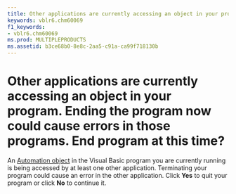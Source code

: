 ```yaml
---
title: Other applications are currently accessing an object in your program. Ending the program now could cause errors in those programs. End program at this time?
keywords: vblr6.chm60069
f1_keywords:
- vblr6.chm60069
ms.prod: MULTIPLEPRODUCTS
ms.assetid: b3ce68b0-8e8c-2aa5-c91a-ca99f718130b
---
```



# Other applications are currently accessing an object in your program. Ending the program now could cause errors in those programs. End program at this time?

An [Automation object](vbe-glossary.md) in the Visual Basic program you are currently running is being accessed by at least one other application. Terminating your program could cause an error in the other application. Click **Yes** to quit your program or click **No** to continue it.



